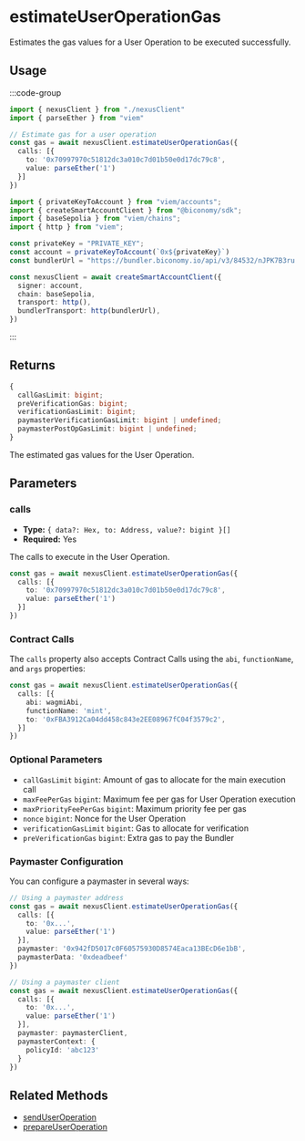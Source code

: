 # estimateUserOperationGas

Estimates the gas values for a User Operation to be executed successfully.

## Usage

:::code-group

```typescript [example.ts]
import { nexusClient } from "./nexusClient"
import { parseEther } from "viem"

// Estimate gas for a user operation
const gas = await nexusClient.estimateUserOperationGas({
  calls: [{
    to: '0x70997970c51812dc3a010c7d01b50e0d17dc79c8',
    value: parseEther('1')
  }]
})
```

```typescript [nexusClient.ts]
import { privateKeyToAccount } from "viem/accounts";
import { createSmartAccountClient } from "@biconomy/sdk";
import { baseSepolia } from "viem/chains"; 
import { http } from "viem"; 

const privateKey = "PRIVATE_KEY";
const account = privateKeyToAccount(`0x${privateKey}`)
const bundlerUrl = "https://bundler.biconomy.io/api/v3/84532/nJPK7B3ru.dd7f7861-190d-41bd-af80-6877f74b8f44"; 

const nexusClient = await createSmartAccountClient({
  signer: account, 
  chain: baseSepolia,
  transport: http(), 
  bundlerTransport: http(bundlerUrl), 
})
```

:::

## Returns

```typescript
{
  callGasLimit: bigint;
  preVerificationGas: bigint;
  verificationGasLimit: bigint;
  paymasterVerificationGasLimit: bigint | undefined;
  paymasterPostOpGasLimit: bigint | undefined;
}
```

The estimated gas values for the User Operation.

## Parameters

### calls

- **Type:** `{ data?: Hex, to: Address, value?: bigint }[]`
- **Required:** Yes

The calls to execute in the User Operation.

```typescript
const gas = await nexusClient.estimateUserOperationGas({
  calls: [{
    to: '0x70997970c51812dc3a010c7d01b50e0d17dc79c8',
    value: parseEther('1')
  }]
})
```

### Contract Calls

The `calls` property also accepts Contract Calls using the `abi`, `functionName`, and `args` properties:

```typescript
const gas = await nexusClient.estimateUserOperationGas({
  calls: [{
    abi: wagmiAbi,
    functionName: 'mint',
    to: '0xFBA3912Ca04dd458c843e2EE08967fC04f3579c2',
  }]
})
```

### Optional Parameters

- `callGasLimit` `bigint`: Amount of gas to allocate for the main execution call
- `maxFeePerGas` `bigint`: Maximum fee per gas for User Operation execution
- `maxPriorityFeePerGas` `bigint`: Maximum priority fee per gas
- `nonce` `bigint`: Nonce for the User Operation
- `verificationGasLimit` `bigint`: Gas to allocate for verification
- `preVerificationGas` `bigint`: Extra gas to pay the Bundler

### Paymaster Configuration

You can configure a paymaster in several ways:

```typescript
// Using a paymaster address
const gas = await nexusClient.estimateUserOperationGas({
  calls: [{
    to: '0x...',
    value: parseEther('1')
  }],
  paymaster: '0x942fD5017c0F60575930D8574Eaca13BEcD6e1bB',
  paymasterData: '0xdeadbeef'
})

// Using a paymaster client
const gas = await nexusClient.estimateUserOperationGas({
  calls: [{
    to: '0x...',
    value: parseEther('1')
  }],
  paymaster: paymasterClient,
  paymasterContext: {
    policyId: 'abc123'
  }
})
```

## Related Methods

- [sendUserOperation](/nexus-client/methods/sendUserOperation)
- [prepareUserOperation](/nexus-client/methods/prepareUserOperation)